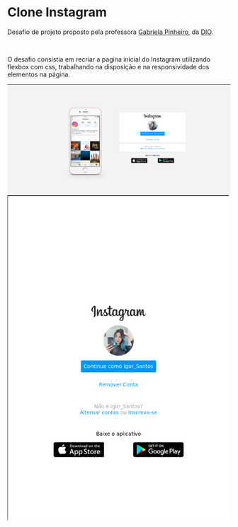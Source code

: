 # Clone Instagram

Desafio de projeto proposto pela professora <a href='https://github.com/SpruceGabriela'> Gabriela Pinheiro</a>, da <a href='https://www.dio.me/en'>DIO</a>.

<br>

O desafio consistia em recriar a pagina inicial do Instagram utilizando flexbox com css, trabalhando na disposição e na responsividade dos elementos na página.


<img src='./images/main-page.png' style='width: 800px;'>
<img src='./images/main-mobile-page.png' style='width: 500px;'>